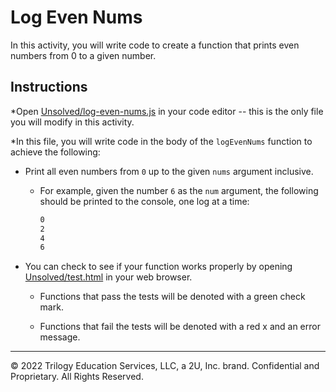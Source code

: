 # Log Even Nums

In this activity, you will write code to create a function that prints even numbers from 0 to a given number.

## Instructions

*Open [Unsolved/log-even-nums.js](./Unsolved/log-even-nums.js) in your code editor -- this is the only file you will modify in this activity.

*In this file, you will write code in the body of the `logEvenNums` function to achieve the following:

  * Print all even numbers from `0` up to the given `nums` argument inclusive.

    * For example, given the number `6` as the `num` argument, the following should be printed to the console, one log at a time:

      ```bash
      0
      2
      4
      6
      ```

* You can check to see if your function works properly by opening [Unsolved/test.html](./Unsolved/test.html) in your web browser.

  * Functions that pass the tests will be denoted with a green check mark.

  * Functions that fail the tests will be denoted with a red x and an error message.

---
© 2022 Trilogy Education Services, LLC, a 2U, Inc. brand. Confidential and Proprietary. All Rights Reserved.
